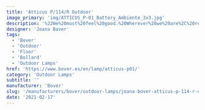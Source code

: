 ```yaml
---
title: 'Atticus P/114/R Outdoor'
image_primary: 'img/ATTICUS_P-01_Battery_Ambiente_3x3.jpg'
description: '%22We%20must%20feel%20good.%20Wherever%20we%20are%2C%20really%20good.%20%22%20This%20phrase%20from%20Joana%20Bover%20defines%20the%20spirit%20of%20her%20Atticus%20lamp.%20A%20lamp%20that%20welcomes%20and%20accompanies%2C%20making%20any%20time%20and%20space%20more%20attractive.%20Aesthetics%20and%20simplicity%2C%20coupled%20with%20versatility%20and%20functionality.%20With%20Atticus%2C%20less%20is%20more.%20Light%20and%20simple%20in%20its%20design%2C%20yet%20sophisticated%20in%20the%20possibilities%20it%20offers%20with%20its%20discreet%20personality.%20%22I%20like%20lamps%20that%20do%20not%20intrude%2C%22%20Joana%20always%20says.%20Atticus%20is%20always%20there%2C%20creating%20atmosphere%2C%20enveloping%2C%20but%20barely%20taking%20up%20any%20surface%20space.%20A%20company%20that%20follows%20us%20wherever%20we%20want%3A%20next%20to%20the%20table%20while%20we%20eat%2C%20by%20the%20sofa%20or%20in%20the%20garden%20as%20part%20of%20the%20seasonal%20design.'
designer: 'Joana Bover'
tags:
  - 'Bover'
  - 'Outdoor'
  - 'Floor'
  - 'Bollard'
  - 'Outdoor Lamps'
href: 'https://www.bover.es/en/lamp/atticus-p01/'
category: 'Outdoor Lamps'
subtitle: ''
manufacturer: 'Bover'
slug: '/manufacturers/bover/outdoor-lamps/joana-bover-atticus-p-114-r-outdoor'
date: '2021-02-17'
---
```

